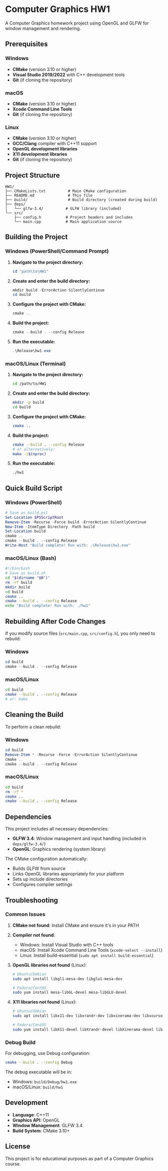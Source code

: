 # Computer Graphics HW1

A Computer Graphics homework project using OpenGL and GLFW for window management and rendering.

## Prerequisites

### Windows
- **CMake** (version 3.10 or higher)
- **Visual Studio 2019/2022** with C++ development tools
- **Git** (if cloning the repository)

### macOS
- **CMake** (version 3.10 or higher)
- **Xcode Command Line Tools**
- **Git** (if cloning the repository)

### Linux
- **CMake** (version 3.10 or higher)
- **GCC/Clang** compiler with C++11 support
- **OpenGL development libraries**
- **X11 development libraries**
- **Git** (if cloning the repository)

## Project Structure

```
HW1/
├── CMakeLists.txt          # Main CMake configuration
├── README.md               # This file
├── build/                  # Build directory (created during build)
├── deps/
│   └── glfw-3.4/          # GLFW library (included)
└── src/
    ├── config.h           # Project headers and includes
    └── main.cpp           # Main application source
```

## Building the Project

### Windows (PowerShell/Command Prompt)

1. **Navigate to the project directory:**
   ```powershell
   cd "path\to\HW1"
   ```

2. **Create and enter the build directory:**
   ```powershell
   mkdir build -ErrorAction SilentlyContinue
   cd build
   ```

3. **Configure the project with CMake:**
   ```powershell
   cmake ..
   ```

4. **Build the project:**
   ```powershell
   cmake --build . --config Release
   ```

5. **Run the executable:**
   ```powershell
   .\Release\hw1.exe
   ```

### macOS/Linux (Terminal)

1. **Navigate to the project directory:**
   ```bash
   cd /path/to/HW1
   ```

2. **Create and enter the build directory:**
   ```bash
   mkdir -p build
   cd build
   ```

3. **Configure the project with CMake:**
   ```bash
   cmake ..
   ```

4. **Build the project:**
   ```bash
   cmake --build . --config Release
   # or alternatively:
   make -j$(nproc)
   ```

5. **Run the executable:**
   ```bash
   ./hw1
   ```

## Quick Build Script

### Windows (PowerShell)
```powershell
# Save as build.ps1
Set-Location $PSScriptRoot
Remove-Item -Recurse -Force build -ErrorAction SilentlyContinue
New-Item -ItemType Directory -Path build
Set-Location build
cmake ..
cmake --build . --config Release
Write-Host "Build complete! Run with: .\Release\hw1.exe"
```

### macOS/Linux (Bash)
```bash
#!/bin/bash
# Save as build.sh
cd "$(dirname "$0")"
rm -rf build
mkdir build
cd build
cmake ..
cmake --build . --config Release
echo "Build complete! Run with: ./hw1"
```

## Rebuilding After Code Changes

If you modify source files (`src/main.cpp`, `src/config.h`), you only need to rebuild:

### Windows
```powershell
cd build
cmake --build . --config Release
```

### macOS/Linux
```bash
cd build
cmake --build . --config Release
# or: make
```

## Cleaning the Build

To perform a clean rebuild:

### Windows
```powershell
cd build
Remove-Item * -Recurse -Force -ErrorAction SilentlyContinue
cmake ..
cmake --build . --config Release
```

### macOS/Linux
```bash
cd build
rm -rf * 
cmake ..
cmake --build . --config Release
```

## Dependencies

This project includes all necessary dependencies:

- **GLFW 3.4**: Window management and input handling (included in `deps/glfw-3.4/`)
- **OpenGL**: Graphics rendering (system library)

The CMake configuration automatically:
- Builds GLFW from source
- Links OpenGL libraries appropriately for your platform
- Sets up include directories
- Configures compiler settings

## Troubleshooting

### Common Issues

1. **CMake not found**: Install CMake and ensure it's in your PATH
2. **Compiler not found**: 
   - Windows: Install Visual Studio with C++ tools
   - macOS: Install Xcode Command Line Tools (`xcode-select --install`)
   - Linux: Install build-essential (`sudo apt install build-essential`)

3. **OpenGL libraries not found** (Linux):
   ```bash
   # Ubuntu/Debian
   sudo apt install libgl1-mesa-dev libglu1-mesa-dev
   
   # Fedora/CentOS
   sudo yum install mesa-libGL-devel mesa-libGLU-devel
   ```

4. **X11 libraries not found** (Linux):
   ```bash
   # Ubuntu/Debian
   sudo apt install libx11-dev libxrandr-dev libxinerama-dev libxcursor-dev libxi-dev
   
   # Fedora/CentOS
   sudo yum install libX11-devel libXrandr-devel libXinerama-devel libXcursor-devel libXi-devel
   ```

### Debug Build

For debugging, use Debug configuration:

```bash
cmake --build . --config Debug
```

The debug executable will be in:
- Windows: `build/Debug/hw1.exe`
- macOS/Linux: `build/hw1`

## Development

- **Language**: C++11
- **Graphics API**: OpenGL
- **Window Management**: GLFW 3.4
- **Build System**: CMake 3.10+

## License

This project is for educational purposes as part of a Computer Graphics course.
